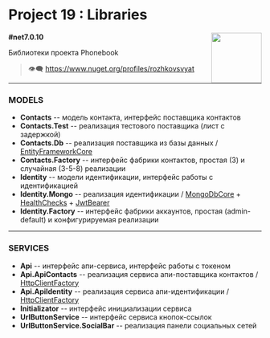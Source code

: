 # Project 19 : Libraries

<img align="right" width="100" height="100" src="https://github.com/rozhkovsvyat/Tools.Wpf/assets/71471748/e06a3e12-64d0-4b9f-90a4-5fd61f8a9db9">

**#net7.0.10**

Библиотеки проекта Phonebook

> :eye_speech_bubble: https://www.nuget.org/profiles/rozhkovsvyat

---

### MODELS

* **Contacts** -- модель контакта, интерфейс поставщика контактов
* **Contacts.Test** -- реализация тестового поставщика (лист с задержкой)
* **Contacts.Db** -- реализация поставщика из базы данных / [EntityFrameworkCore](https://www.nuget.org/packages/Microsoft.EntityFrameworkCore)
* **Contacts.Factory** -- интерфейс фабрики контактов, простая (3) и случайная (3-5-8) реализации
* **Identity** -- модели идентификации, интерфейс работы с идентификацией
* **Identity.Mongo** -- реализация идентификации / [MongoDbCore](https://www.nuget.org/packages/AspNetCore.Identity.MongoDbCore) + [HealthChecks](https://www.nuget.org/packages/Microsoft.Extensions.Diagnostics.HealthChecks) + [JwtBearer](https://www.nuget.org/packages/Microsoft.AspNetCore.Authentication.JwtBearer)
* **Identity.Factory** -- интерфейс фабрики аккаунтов, простая (admin-default) и конфигурируемая реализации

---

### SERVICES

* **Api** -- интерфейс апи-сервиса, интерфейс работы с токеном
* **Api.ApiContacts** -- реализация сервиса апи-поставщика контактов / [HttpClientFactory](https://www.nuget.org/packages/Microsoft.Extensions.Http)
* **Api.ApiIdentity** -- реализация сервиса апи-идентификации / [HttpClientFactory](https://www.nuget.org/packages/Microsoft.Extensions.Http)
* **Initializator** -- интерфейс инициализации сервиса
* **UrlButtonService** -- интерфейс сервиса кнопок-ссылок
* **UrlButtonService.SocialBar** -- реализация панели социальных сетей
